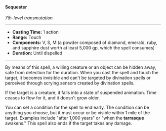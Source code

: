 #### Sequester
*7th-level transmutation*
___
- **Casting Time:** 1 action
- **Range:** Touch
- **Components:** V, S, M (a powder composed of diamond, emerald, ruby, and sapphire dust worth at least 5,000 gp, which the spell consumes)
- **Duration:** Until dispelled
---
By means of this spell, a willing creature or an object can be hidden away, safe from detection for the duration. When you cast the spell and touch the target, it becomes invisible and can't be targeted by divination spells or perceived through scrying sensors created by divination spells.

If the target is a creature, it falls into a state of suspended animation. Time ceases to flow for it, and it doesn't grow older.

You can set a condition for the spell to end early. The condition can be anything you choose, but it must occur or be visible within 1 mile of the target. Examples include "after 1,000 years" or "when the **tarrasque** awakens." This spell also ends if the target takes any damage.